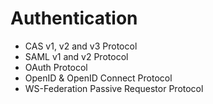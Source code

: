 Authentication
=============

- CAS v1, v2 and v3 Protocol
- SAML v1 and v2 Protocol
- OAuth Protocol
- OpenID & OpenID Connect Protocol
- WS-Federation Passive Requestor Protocol